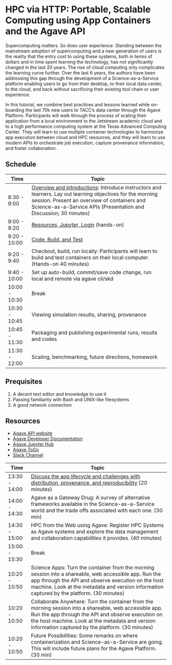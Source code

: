 # HPC via HTTP: Portable, Scalable Computing using App Containers and the Agave API

Supercomputing matters. So does user experience. Standing between the mainstream adoption of supercomputing and a new generation of users is the reality that the entry cost to using these systems, both in terms of dollars and in time spent learning the technology, has not significantly changed in the last 20 years. The rise of cloud computing only complicates the learning curve further. Over the last 6 years, the authors have been addressing this gap through the development of a Science-as-a-Service platform enabling users to go from their desktop, to their local data center, to the cloud, and back without sacrificing their existing tool chain or user experience. 

In this tutorial, we combine best practices and lessons learned while on-boarding the last 70k new users to TACC’s data center through the Agave Platform. Participants will walk through the process of scaling their application from a local environment to the Jetstream academic cloud and to a high performance computing system at the Texas Advanced Computing Center. They will learn to use multiple container technologies to harmonize app execution between cloud and HPC resources, and they will learn to use modern APIs to orchestrate job execution, capture provenance information, and foster collaboration.


## Schedule



|Time           | Topic                                                       |
|---------------|-------------------------------------------------------------|
|  8:30 - 9:00 | [Overview and introductions](overview/readme.md): Introduce instructors and learners. Lay out learning objectives for the morning session. Present an overview of containers and Science-as-a-Service APIs (Presentation and Discussion; 30 minutes)|
|  9:00 - 9:20 | [Resources, Jupyter, Login](setup/readme.md) (hands-on)|
|  9:20 - 10:00 | [Code, Build, and Test](portability_performance_and_persistence/readme.md) |
|  9:20 - 9:40 | Checkout, build, run locally: Participants will learn to build and test containers on their local computer. (Hands-on 40 minutes) |
|  9:40 - 10:00 | Set up auto-build, commit/save code change, run local and remote via agave cli/skd |
|  10:00 - 10:30 | Break  | 
|  10:30 - 10:45 | Viewing simulation results, sharing, provenance  |
|  10:45 - 11:30 | Packaging and publishing experimental runs, results and codes |
|  11:30 - 12:00 | Scaling, benchmarking, future directions, homework |







## Prequisites

1. A decent text editor and knowledge to use it
2. Passing familiarity with Bash and UNIX-like filesystems
3. A good network connection

## Resources
* [Agave API website](https://agaveapi.co)
* [Agave Developer Documentation](http://developer.agaveapi.co)
* [Agave Jupyter Hub](https://jupyter.agaveapi.co)
* [Agave ToGo](https://deardooley.github.io/agave-togo/auth)
* [Slack Channel](https://slackin.agaveapi.co/)







|Time           | Topic                                                       |
|---------------|-------------------------------------------------------------|
|  13:30 - 14:00 | [Discuss the app lifecycle and challenges with distribution, provenance, and reproducibility](portability_performance_and_persistence/portability.md) (20 minutes) |
|  14:00 - 14:30 | Agave as a Gateway Drug: A survey of alternative frameworks available in the Science-as-a-Service world and the trade offs associated with each one. (30 min) |
|  14:30 - 15:00 | HPC from the Web using Agave: Register HPC Systems as Agave systems and explore the data management and collaboration capabilities it provides. (40 minutes) |
|  15:00 -  15:30 | Break   | 
|  10:20 - 10:50 | Science Apps: Turn the container from the morning session into a shareable, web accessible app. Run the app through the API and observe execution on the host machine. Look at the metadata and version information captured by the platform. (30 minutes) |
|  10:20 - 10:50 | Collaborate Anywhere: Turn the container from the morning session into a shareable, web accessible app. Run the app through the API and observe execution on the host machine. Look at the metadata and version information captured by the platform. (30 minutes) |
|  10:20 - 10:50 | Future Possibilities: Some remarks on where containerization and Science-as-a-Service are going. This will include future plans for the Agave Platform. (30 min) |
